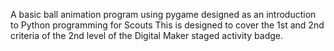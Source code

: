 A basic ball animation program using pygame designed as an introduction to Python programming for Scouts
This is designed to cover the 1st and 2nd criteria of the 2nd level of the Digital Maker staged activity badge.